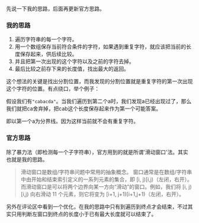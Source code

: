 先说一下我的思路，后面再更新官方思路。

### 我的思路
1. 遍历字符串的每一个字符。
2. 用一个数组保存当前符合条件的字符，如果遇到重复字符，就应该把当前的长度保存起来，供后续比较。
3. 并且把第一次出现的这个字符以及之前的字符去掉。
4. 最后比较之前存下来的长度值，找出最大的返回。

这个想法的关键是找出分割位置，而我发现的分割位置就是重复字符的第一次出现这个字符的位置。有点绕口，举个例子：

假设我们有`"cabacda"`。当我们遍历到第二个a时，我们发现a已经出现过了，那么我们就把ca舍弃掉，把cab这个长度保存起来作为第一个可能答案。

即以第一个a为分界线。因为这样当前就不会有重复字符。

### 官方思路

除了暴力法（即检测每一个子字符串），官方用到的就是所谓'滑动窗口'法。其实也就是我的思路。

> 滑动窗口是数组/字符串问题中常用的抽象概念。 窗口通常是在数组/字符串中由开始和结束索引定义的一系列元素的集合，即 [i, j)[i,j)（左闭，右开）。而滑动窗口是可以将两个边界向某一方向“滑动”的窗口。例如，我们将 [i, j)[i,j) 向右滑动 11 个元素，则它将变为 [i+1, j+1)[i+1,j+1)（左闭，右开）。
 
另外在评论区中看到一个优化，在我的思路中只有到遍历到终点才会结束，不过其实只用判断左窗口到终点的长度小于已有最大长度就可以结束了。